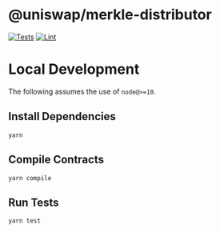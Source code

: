 # @uniswap/merkle-distributor

[![Tests](https://github.com/term-finance/term-merkle-distributor/workflows/Tests/badge.svg)](https://github.com/term-finance/term-merkle-distributor/actions?query=workflow%3ATests)
[![Lint](https://github.com/term-finance/term-merkle-distributor/workflows/Lint/badge.svg)](https://github.com/term-finance/term-merkle-distributor/actions?query=workflow%3ALint)

# Local Development

The following assumes the use of `node@>=10`.

## Install Dependencies

`yarn`

## Compile Contracts

`yarn compile`

## Run Tests

`yarn test`
